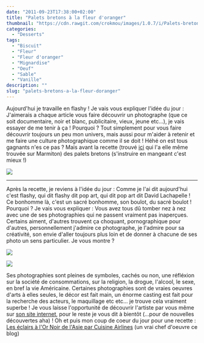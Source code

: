 ```yaml
---
date: "2011-09-23T17:38:00+02:00"
title: "Palets bretons à la fleur d'oranger"
thumbnail: "https://cdn.rawgit.com/crokmou/images/1.0.7/i/Palets-bretons-fleur-doranger.jpg"
categories:
  - "Desserts"
tags:
  - "Biscuit"
  - "Fleur"
  - "Fleur d'oranger"
  - "Mignardise"
  - "Oeuf"
  - "Sable"
  - "Vanille"
description: ""
slug: "palets-bretons-a-la-fleur-doranger"
---
```


Aujourd'hui je travaille en flashy ! Je vais vous expliquer l'idée du jour : J'aimerais a chaque article vous faire découvrir un photographe (que ce soit documentaire, noir et blanc, publicitaire, vieux, jeune etc...), je vais essayer de me tenir à ça ! Pourquoi ? Tout simplement pour vous faire découvrir toujours un peu mon univers, mais aussi pour m'aider à retenir et me faire une culture photographique comme il se doit ! Héhé on est tous gagnants n'es ce pas ? Mais avant la recette (trouvé [ici](http://piroulie.canalblog.com/archives/2008/11/10/7840160.html) qui l'a elle même trouvée sur Marmiton) des palets bretons (s'instruire en mangeant c'est mieux !)

[![](http://1.bp.blogspot.com/-MdapO37uCjk/TqmftC0eF-I/AAAAAAAABAk/Z3HcPWJ8aQw/s1600/Palets+bretons.jpg)](http://1.bp.blogspot.com/-MdapO37uCjk/TqmftC0eF-I/AAAAAAAABAk/Z3HcPWJ8aQw/s1600/Palets+bretons.jpg)

__________

Après la recette, je reviens à l'idée du jour : Comme je l'ai dit aujourd'hui c'est flashy, qui dit flashy dit pop art, qui dit pop art dit David Lachapelle ! Ce bonhomme là, c'est un sacré bonhomme, son boulot, du sacré boulot ! Pourquoi ? Je vais vous expliquer : Vous avez tous dû tomber nez à nez avec une de ses photographies qui ne passent vraiment pas inaperçues. Certains aiment, d'autres trouvent ça choquant, pornographique pour d'autres, personnellement j'admire ce photographe, je l'admire pour sa créativité, son envie d'aller toujours plus loin et de donner à chacune de ses photo un sens particulier. Je vous montre ?

[![](http://3.bp.blogspot.com/-1t3MOsbter8/TnyxGMh4rCI/AAAAAAAAAwY/cHz9VyxObpw/s640/david_lachapelle+copie.jpg)](http://3.bp.blogspot.com/-1t3MOsbter8/TnyxGMh4rCI/AAAAAAAAAwY/cHz9VyxObpw/s1600/david_lachapelle+copie.jpg)

[![](http://4.bp.blogspot.com/-kIqRJ8VFkcY/Tnyv2Dw-dFI/AAAAAAAAAwQ/VSE27-pZzxA/s640/8_deluge_20061.jpg)](http://4.bp.blogspot.com/-kIqRJ8VFkcY/Tnyv2Dw-dFI/AAAAAAAAAwQ/VSE27-pZzxA/s1600/8_deluge_20061.jpg)

Ses photographies sont pleines de symboles, cachés ou non, une réfléxion sur la société de consommations, sur la religion, la drogue, l'alcool, le sexe, en bref la vie Américaine. Certaines photographies sont de vraies oeuvres d'arts à elles seules, le décor est fait main, un énorme casting est fait pour la recherche des acteurs, le maquillage etc etc... je trouve cela vraiment superbe ! Je vous laisse l'opportunité de découvrir l'artiste par vous même sur [son site internet](http://www.lachapellestudio.com/), pour le reste je vous dit à bientôt (...pour de nouvelles découvertes aha) ! Oh et puis mon coup de coeur du jour pour une recette : [Les éclairs à l'Or Noir de l'Asie par Cuisine Airlines](http://www.cuisine-airlines.com/2011/09/19/les-eclairs-a-lor-noir-de-lasie/) (un vrai chef d'oeuvre ce blog)